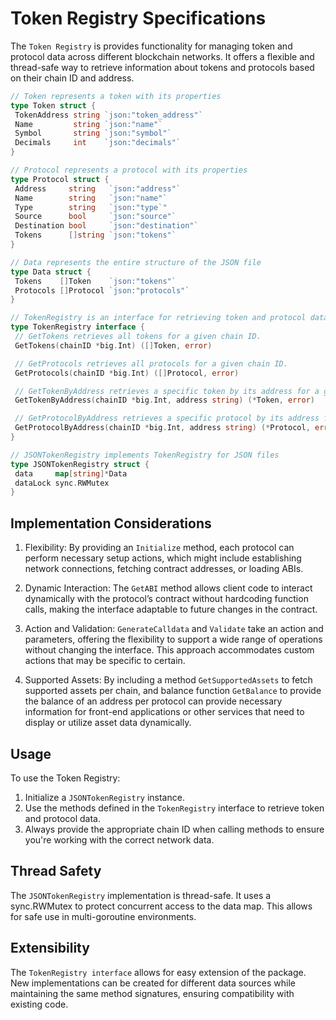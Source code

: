 # Token Registry Specifications

The `Token Registry` is provides functionality for managing token and protocol data across different blockchain networks.
It offers a flexible and thread-safe way to retrieve information about tokens and protocols based on their chain ID and address.

```go
// Token represents a token with its properties
type Token struct {
 TokenAddress string `json:"token_address"`
 Name         string `json:"name"`
 Symbol       string `json:"symbol"`
 Decimals     int    `json:"decimals"`
}

// Protocol represents a protocol with its properties
type Protocol struct {
 Address     string   `json:"address"`
 Name        string   `json:"name"`
 Type        string   `json:"type`"
 Source      bool     `json:"source"`
 Destination bool     `json:"destination"`
 Tokens      []string `json:"tokens"`
}

// Data represents the entire structure of the JSON file
type Data struct {
 Tokens    []Token    `json:"tokens"`
 Protocols []Protocol `json:"protocols"`
}

// TokenRegistry is an interface for retrieving token and protocol data
type TokenRegistry interface {
 // GetTokens retrieves all tokens for a given chain ID.
 GetTokens(chainID *big.Int) ([]Token, error)

 // GetProtocols retrieves all protocols for a given chain ID.
 GetProtocols(chainID *big.Int) ([]Protocol, error)

 // GetTokenByAddress retrieves a specific token by its address for a given chain ID.
 GetTokenByAddress(chainID *big.Int, address string) (*Token, error)

 // GetProtocolByAddress retrieves a specific protocol by its address for a given chain ID.
 GetProtocolByAddress(chainID *big.Int, address string) (*Protocol, error)
}

// JSONTokenRegistry implements TokenRegistry for JSON files
type JSONTokenRegistry struct {
 data     map[string]*Data
 dataLock sync.RWMutex
}
```

## Implementation Considerations

1. Flexibility: By providing an `Initialize` method, each protocol can perform necessary setup actions, which might include establishing network connections, fetching contract addresses, or loading ABIs.

2. Dynamic Interaction: The `GetABI` method allows client code to interact dynamically with the protocol’s contract without hardcoding function calls, making the interface adaptable to future changes in the contract.

3. Action and Validation: `GenerateCalldata` and `Validate` take an action and parameters, offering the flexibility to support a wide range of operations without changing the interface. This approach accommodates custom actions that may be specific to certain.

4. Supported Assets: By including a method `GetSupportedAssets` to fetch supported assets per chain, and balance function `GetBalance` to provide the balance of an address per protocol can provide necessary information for front-end applications or other services that need to display or utilize asset data dynamically.

## Usage

To use the Token Registry:

1. Initialize a `JSONTokenRegistry` instance.
2. Use the methods defined in the `TokenRegistry` interface to retrieve token and protocol data.
3. Always provide the appropriate chain ID when calling methods to ensure you're working with the correct network data.

## Thread Safety

The `JSONTokenRegistry` implementation is thread-safe. It uses a sync.RWMutex to protect concurrent access to the data map. This allows for safe use in multi-goroutine environments.

## Extensibility

The `TokenRegistry interface` allows for easy extension of the package. New implementations can be created for different data sources while maintaining the same method signatures, ensuring compatibility with existing code.
